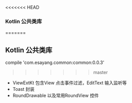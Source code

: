 <<<<<<< HEAD
### Kotlin 公共类库
=======
## Kotlin 公共类库 
compile 'com.esayang.common:common:0.0.3'

>>>>>>> master
* ViewExtKt 包含View 点击事件过滤，EditText 输入监听等
* Toast 封装
* RoundDrawable 以及常用RoundView 控件

